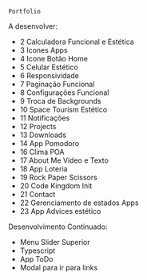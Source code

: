     Portfolio

A desenvolver:

- 2 Calculadora Funcional e Estética
- 3 Icones Apps
- 4 Icone Botão Home
- 5 Celular Estético
- 6 Responsividade
- 7 Paginação Funcional
- 8 Configurações Funcional
- 9 Troca de Backgrounds
- 10 Space Tourism Estético
- 11 Notificações
- 12 Projects
- 13 Downloads
- 14 App Pomodoro
- 16 Clima POA
- 17 About Me Video e Texto
- 18 App Loteria
- 19 Rock Paper Scissors
- 20 Code Kingdom Init
- 21 Contact
- 22 Gerenciamento de estados Apps
- 23 App Advices estético

Desenvolvimento Continuado:

- Menu Slider Superior
- Typescript
- App ToDo
- Modal para ir para links
